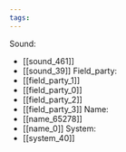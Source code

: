```yaml
---
tags:
---
```

Sound:
- [[sound_461]]
- [[sound_39]]
Field_party:
- [[field_party_1]]
- [[field_party_0]]
- [[field_party_2]]
- [[field_party_3]]
Name:
- [[name_65278]]
- [[name_0]]
System:
- [[system_40]]
